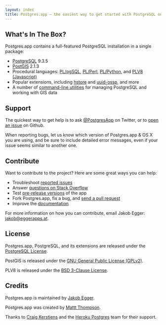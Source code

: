 ```yaml
---
layout: index
title: Postgres.app – the easiest way to get started with PostgreSQL on the Mac
---
```


What's In The Box?
------------------

Postgres.app contains a full-featured PostgreSQL installation in a single package:

- [PostgreSQL](http://www.postgresql.org) 9.3.5
- [PostGIS](http://postgis.net) 2.1.3
- Procedural languages: [PL/pgSQL](http://www.postgresql.org/docs/9.3/static/plpgsql.html), [PL/Perl](http://www.postgresql.org/docs/9.3/static/plperl.html), [PL/Python](http://www.postgresql.org/docs/9.3/static/plpython.html), and [PLV8 (Javascript)](https://code.google.com/p/plv8js/wiki/PLV8)
- Popular extensions, including [hstore](http://www.postgresql.org/docs/9.3/static/hstore.html) and [uuid-ossp](http://www.postgresql.org/docs/devel/static/uuid-ossp.html), and more
- A number of [command-line utilities](https://github.com/postgresapp/postgresapp#command-line-utilities) for managing PostgreSQL and working with GIS data

Support
-------

The quickest way to get help is to ask [@PostgresApp](https://twitter.com/PostgresApp) on Twitter, or to [open an issue](https://github.com/postgresapp/postgresapp/issues) on Github.

When reporting bugs, let us know which version of Postgres.app & OS X you are using, and be sure to include detailed error messages, even if your issue seems similar to another one.

Contribute
----------

Want to contribute to the project? Here are some great ways you can help:

- Troubleshoot [reported issues](https://github.com/postgresapp/postgresapp/issues)
- Answer [questions on Stack Overflow](http://stackoverflow.com/questions/tagged/postgres.app)
- Test [pre-release versions](https://github.com/PostgresApp/PostgresApp/releases) of the app
- Fork Postgres.app, fix a bug, and [send a pull request](https://github.com/PostgresApp/PostgresApp/pulls)
- Improve the [documentation](https://github.com/PostgresApp/postgresapp.github.io/tree/master/documentation)

For more information on how you can contribute, email Jakob Egger: <jakob@eggerapps.at>.

License
-------

Postgres.app, PostgreSQL, and its extensions are released under the [PostgreSQL License](http://www.postgresql.org/about/licence/).

PostGIS is released under the [GNU General Public License (GPLv2)](http://opensource.org/licenses/gpl-2.0).

PLV8 is released under the [BSD 3-Clause License](http://opensource.org/licenses/BSD-3-Clause).

Credits
-------

Postgres.app is maintained by [Jakob Egger](https://github.com/jakob).

Postgres.app was created by [Mattt Thompson](https://github.com/mattt).

Thanks to [Craig Kerstiens](https://github.com/craigkerstiens) and the [Heroku Postgres](https://postgres.heroku.com/) team for their support.
